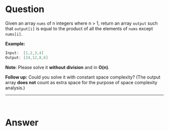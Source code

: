 # Question

Given an array ```nums``` of n integers where n > 1,  return an array ```output``` such that ```output[i]``` is equal to the product of all the elements of ```nums``` except ```nums[i]```.

**Example:**

``` java
Input:  [1,2,3,4]
Output: [24,12,8,6]
```
**Note**: Please solve it **without division** and in **O(n)**.

**Follow up:**
Could you solve it with constant space complexity? (The output array **does not** count as extra space for the purpose of space complexity analysis.)

---

</br>

# Answer